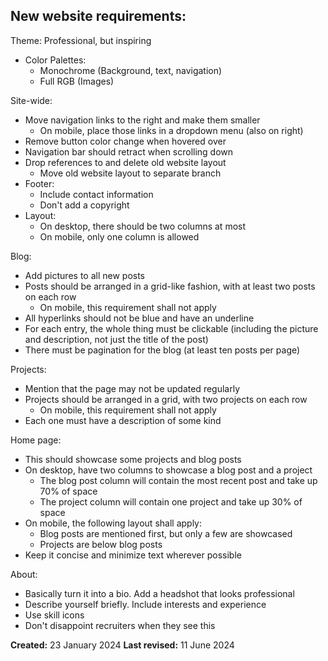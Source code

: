 ## New website requirements:

Theme: Professional, but inspiring
  * Color Palettes:
    * Monochrome (Background, text, navigation)
    * Full RGB (Images)

Site-wide:
  * Move navigation links to the right and make them smaller
    * On mobile, place those links in a dropdown menu (also on right)
  * Remove button color change when hovered over
  * Navigation bar should retract when scrolling down
  * Drop references to and delete old website layout
    * Move old website layout to separate branch
  * Footer:
    * Include contact information
    * Don't add a copyright
  * Layout:
    * On desktop, there should be two columns at most
    * On mobile, only one column is allowed

Blog:
  * Add pictures to all new posts
  * Posts should be arranged in a grid-like fashion, with at least two posts on each row
    * On mobile, this requirement shall not apply
  * All hyperlinks should not be blue and have an underline
  * For each entry, the whole thing must be clickable (including the picture and description, not just the title of the post)
  * There must be pagination for the blog (at least ten posts per page)

Projects:
  * Mention that the page may not be updated regularly
  * Projects should be arranged in a grid, with two projects on each row
    * On mobile, this requirement shall not apply
  * Each one must have a description of some kind

Home page:
  * This should showcase some projects and blog posts
  * On desktop, have two columns to showcase a blog post and a project
    * The blog post column will contain the most recent post and take up 70% of space
    * The project column will contain one project and take up 30% of space
  * On mobile, the following layout shall apply:
    * Blog posts are mentioned first, but only a few are showcased
    * Projects are below blog posts
  * Keep it concise and minimize text wherever possible

About:
  * Basically turn it into a bio. Add a headshot that looks professional
  * Describe yourself briefly. Include interests and experience
  * Use skill icons
  * Don't disappoint recruiters when they see this

**Created:** 23 January 2024
**Last revised:** 11 June 2024